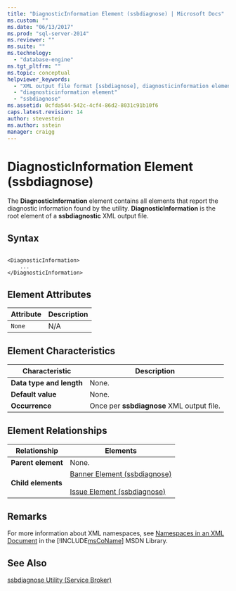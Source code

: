 ```yaml
---
title: "DiagnosticInformation Element (ssbdiagnose) | Microsoft Docs"
ms.custom: ""
ms.date: "06/13/2017"
ms.prod: "sql-server-2014"
ms.reviewer: ""
ms.suite: ""
ms.technology: 
  - "database-engine"
ms.tgt_pltfrm: ""
ms.topic: conceptual
helpviewer_keywords: 
  - "XML output file format [ssbdiagnose], diagnosticinformation element"
  - "diagnosticinformation element"
  - "ssbdiagnose"
ms.assetid: 0cfda544-542c-4cf4-86d2-8031c91b10f6
caps.latest.revision: 14
author: stevestein
ms.author: sstein
manager: craigg
---
```

# DiagnosticInformation Element (ssbdiagnose)
  The **DiagnosticInformation** element contains all elements that report the diagnostic information found by the utility. **DiagnosticInformation** is the root element of a **ssbdiagnostic** XML output file.  
  
## Syntax  
  
```  
  
<DiagnosticInformation>   
    ...   
</DiagnosticInformation>  
```  
  
## Element Attributes  
  
|Attribute|Description|  
|---------------|-----------------|  
|`None`|N/A|  
  
## Element Characteristics  
  
|Characteristic|Description|  
|--------------------|-----------------|  
|**Data type and length**|None.|  
|**Default value**|None.|  
|**Occurrence**|Once per **ssbdiagnose** XML output file.|  
  
## Element Relationships  
  
|Relationship|Elements|  
|------------------|--------------|  
|**Parent element**|None.|  
|**Child elements**|[Banner Element &#40;ssbdiagnose&#41;](banner-element-ssbdiagnose.md)<br /><br /> [Issue Element &#40;ssbdiagnose&#41;](issue-element-ssbdiagnose.md)|  
  
## Remarks  
 For more information about XML namespaces, see [Namespaces in an XML Document](http://go.microsoft.com/fwlink/?LinkId=7341) in the [!INCLUDE[msCoName](../../includes/msconame-md.md)] MSDN Library.  
  
## See Also  
 [ssbdiagnose Utility &#40;Service Broker&#41;](ssbdiagnose-utility-service-broker.md)  
  
  
